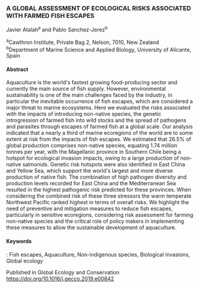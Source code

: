 <H3>A GLOBAL ASSESSMENT OF ECOLOGICAL RISKS ASSOCIATED WITH FARMED FISH ESCAPES</H3>

Javier Atalah<sup>a</sup> and Pablo Sanchez-Jerez<sup>b</sup>

<sup>a</sup>Cawthron Institute, Private Bag 2, Nelson, 7010, New Zealand<br>
<sup>b</sup>Department of Marine Science and Applied Biology, University of Alicante, Spain

<h4>Abstract</h4>

Aquaculture is the world's fastest growing food-producing sector and currently the main source of fish supply. However, environmental sustainability is one of the main challenges faced by the industry, in particular the inevitable occurrence of fish escapes, which are considered a major threat to marine ecosystems. Here we evaluated the risks associated with the impacts of introducing non-native species, the genetic introgression of farmed fish into wild stocks and the spread of pathogens and parasites through escapes of farmed fish at a global scale. Our analysis indicated that a nearly a third of marine ecoregions of the world are to some extent at risk from the impacts of fish escapes. We estimated that 26.5% of global production comprises non-native species, equating 1.74 million tonnes per year, with the Magellanic province in Southern Chile being a hotspot for ecological invasion impacts, owing to a large production of non-native salmonids. Genetic risk hotspots were also identified in East China and Yellow Sea, which support the world's largest and more diverse production of native fish. The combination of high pathogen diversity and production levels recorded for East China and the Mediterranean Sea resulted in the highest pathogenic risk predicted for these provinces. When considering the combined risk of these three stressors the warm temperate Northwest Pacific ranked highest in terms of overall risks. We highlight the need of preventive and mitigation measures to reduce fish escapes, particularly in sensitive ecoregions, considering risk assessment for farming non-native species and the critical role of policy makers in implementing these measures to allow the sustainable development of aquaculture.

<h4>Keywords</h4>: Fish escapes, Aquaculture, Non-indigenous species, Biological invasions, Global ecology

Published in Global Ecology and Conservation https://doi.org/10.1016/j.gecco.2019.e00842
